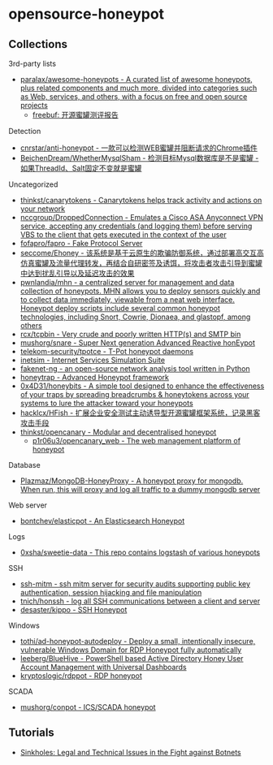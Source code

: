 # opensource-honeypot

## Collections

3rd-party lists

* [paralax/awesome-honeypots - A curated list of awesome honeypots, plus related components and much more, divided into categories such as Web, services, and others, with a focus on free and open source projects](https://github.com/paralax/awesome-honeypots)
  * [freebuf: 开源蜜罐测评报告](https://www.freebuf.com/articles/paper/207739.html)

Detection

* [cnrstar/anti-honeypot - 一款可以检测WEB蜜罐并阻断请求的Chrome插件](https://github.com/cnrstar/anti-honeypot)
* [BeichenDream/WhetherMysqlSham - 检测目标Mysql数据库是不是蜜罐 - 如果ThreadId、Salt固定不变就是蜜罐](https://github.com/BeichenDream/WhetherMysqlSham)

Uncategorized

* [thinkst/canarytokens - Canarytokens helps track activity and actions on your network](https://github.com/thinkst/canarytokens)
* [nccgroup/DroppedConnection - Emulates a Cisco ASA Anyconnect VPN service, accepting any credentials (and logging them) before serving VBS to the client that gets executed in the context of the user](https://github.com/nccgroup/DroppedConnection)
* [fofapro/fapro - Fake Protocol Server](https://github.com/fofapro/fapro)
* [seccome/Ehoney - 该系统是基于云原生的欺骗防御系统，通过部署高交互高仿真蜜罐及流量代理转发，再结合自研密签及诱饵，将攻击者攻击引导到蜜罐中达到扰乱引导以及延迟攻击的效果](https://github.com/seccome/Ehoney)
* [pwnlandia/mhn - a centralized server for management and data collection of honeypots. MHN allows you to deploy sensors quickly and to collect data immediately, viewable from a neat web interface. Honeypot deploy scripts include several common honeypot technologies, including Snort, Cowrie, Dionaea, and glastopf, among others](https://github.com/pwnlandia/mhn)
* [rcx/tcpbin - Very crude and poorly written HTTP(s) and SMTP bin](https://github.com/rcx/tcpbin)
* [mushorg/snare - Super Next generation Advanced Reactive honEypot](https://github.com/mushorg/snare)
* [telekom-security/tpotce - T-Pot honeypot daemons](https://github.com/telekom-security/tpotce)
* [inetsim - Internet Services Simulation Suite](http://www.inetsim.org/downloads.html)
* [fakenet-ng - an open-source network analysis tool written in Python](https://www.fireeye.com/blog/threat-research/2017/07/linux-support-for-fakenet-ng.html)
* [honeytrap - Advanced Honeypot framework](https://github.com/honeytrap/honeytrap)
* [0x4D31/honeybits - A simple tool designed to enhance the effectiveness of your traps by spreading breadcrumbs & honeytokens across your systems to lure the attacker toward your honeypots](https://github.com/0x4D31/honeybits)
* [hacklcx/HFish - 扩展企业安全测试主动诱导型开源蜜罐框架系统，记录黑客攻击手段](https://github.com/hacklcx/HFish)
* [thinkst/opencanary - Modular and decentralised honeypot](https://github.com/thinkst/opencanary)
  * [p1r06u3/opencanary_web - The web management platform of honeypot](https://github.com/p1r06u3/opencanary_web)

Database

* [Plazmaz/MongoDB-HoneyProxy - A honeypot proxy for mongodb. When run, this will proxy and log all traffic to a dummy mongodb server](https://github.com/Plazmaz/MongoDB-HoneyProxy)

Web server

* [bontchev/elasticpot - An Elasticsearch Honeypot](https://gitlab.com/bontchev/elasticpot)

Logs

* [0xsha/sweetie-data - This repo contains logstash of various honeypots](https://github.com/0xsha/sweetie-data)

SSH

* [ssh-mitm - ssh mitm server for security audits supporting public key authentication, session hijacking and file manipulation](https://github.com/ssh-mitm/ssh-mitm)
* [tnich/honssh - log all SSH communications between a client and server](https://github.com/tnich/honssh/wiki)
* [desaster/kippo - SSH Honeypot](https://github.com/desaster/kippo)

Windows

* [tothi/ad-honeypot-autodeploy - Deploy a small, intentionally insecure, vulnerable Windows Domain for RDP Honeypot fully automatically](https://github.com/tothi/ad-honeypot-autodeploy)
* [leeberg/BlueHive - PowerShell based Active Directory Honey User Account Management with Universal Dashboards](https://github.com/leeberg/BlueHive)
* [kryptoslogic/rdppot - RDP honeypot](https://github.com/kryptoslogic/rdppot)

SCADA

* [mushorg/conpot - ICS/SCADA honeypot](https://github.com/mushorg/conpot)

## Tutorials

* [Sinkholes: Legal and Technical Issues in the Fight against Botnets](http://resources.infosecinstitute.com/sinkholes-legal-technical-issues-fight-botnets)

